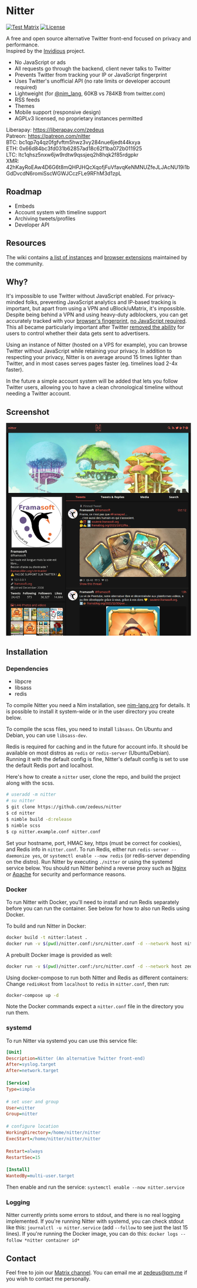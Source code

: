 # Nitter

[![Test Matrix](https://github.com/zedeus/nitter/workflows/CI/CD/badge.svg)](https://github.com/zedeus/nitter/actions?query=workflow%3ACI/CD)
[![License](https://img.shields.io/github/license/zedeus/nitter?style=flat)](#license)

A free and open source alternative Twitter front-end focused on privacy and
performance. \
Inspired by the [Invidious](https://github.com/iv-org/invidious)
project.

- No JavaScript or ads
- All requests go through the backend, client never talks to Twitter
- Prevents Twitter from tracking your IP or JavaScript fingerprint
- Uses Twitter's unofficial API (no rate limits or developer account required)
- Lightweight (for [@nim_lang](https://nitter.net/nim_lang), 60KB vs 784KB from twitter.com)
- RSS feeds
- Themes
- Mobile support (responsive design)
- AGPLv3 licensed, no proprietary instances permitted

Liberapay: https://liberapay.com/zedeus \
Patreon: https://patreon.com/nitter \
BTC: bc1qp7q4qz0fgfvftm5hwz3vy284nue6jedt44kxya \
ETH: 0x66d84bc3fd031b62857ad18c62f1ba072b011925 \
LTC: ltc1qhsz5nxw6jw9rdtw9qssjeq2h8hqk2f85rdgpkr \
XMR: 42hKayRoEAw4D6G6t8mQHPJHQcXqofjFuVfavqKeNMNUZfeJLJAcNU19i1bGdDvcdN6romiSscWGWJCczFLe9RFhM3d1zpL

## Roadmap

- Embeds
- Account system with timeline support
- Archiving tweets/profiles
- Developer API

## Resources

The wiki contains 
[a list of instances](https://github.com/zedeus/nitter/wiki/Instances) and
[browser extensions](https://github.com/zedeus/nitter/wiki/Extensions)
maintained by the community.

## Why?

It's impossible to use Twitter without JavaScript enabled. For privacy-minded
folks, preventing JavaScript analytics and IP-based tracking is important, but
apart from using a VPN and uBlock/uMatrix, it's impossible. Despite being behind
a VPN and using heavy-duty adblockers, you can get accurately tracked with your
[browser's fingerprint](https://restoreprivacy.com/browser-fingerprinting/),
[no JavaScript required](https://noscriptfingerprint.com/). This all became
particularly important after Twitter [removed the
ability](https://www.eff.org/deeplinks/2020/04/twitter-removes-privacy-option-and-shows-why-we-need-strong-privacy-laws)
for users to control whether their data gets sent to advertisers.

Using an instance of Nitter (hosted on a VPS for example), you can browse
Twitter without JavaScript while retaining your privacy. In addition to
respecting your privacy, Nitter is on average around 15 times lighter than
Twitter, and in most cases serves pages faster (eg. timelines load 2-4x faster).

In the future a simple account system will be added that lets you follow Twitter
users, allowing you to have a clean chronological timeline without needing a
Twitter account.

## Screenshot

![nitter](/screenshot.png)

## Installation

### Dependencies
* libpcre
* libsass
* redis

To compile Nitter you need a Nim installation, see
[nim-lang.org](https://nim-lang.org/install.html) for details. It is possible to
install it system-wide or in the user directory you create below.

To compile the scss files, you need to install `libsass`. On Ubuntu and Debian,
you can use `libsass-dev`.

Redis is required for caching and in the future for account info. It should be
available on most distros as `redis` or `redis-server` (Ubuntu/Debian).
Running it with the default config is fine, Nitter's default config is set to
use the default Redis port and localhost.

Here's how to create a `nitter` user, clone the repo, and build the project
along with the scss.

```bash
# useradd -m nitter
# su nitter
$ git clone https://github.com/zedeus/nitter
$ cd nitter
$ nimble build -d:release
$ nimble scss
$ cp nitter.example.conf nitter.conf
```

Set your hostname, port, HMAC key, https (must be correct for cookies), and
Redis info in `nitter.conf`. To run Redis, either run
`redis-server --daemonize yes`, or `systemctl enable --now redis` (or
redis-server depending on the distro). Run Nitter by executing `./nitter` or
using the systemd service below. You should run Nitter behind a reverse proxy
such as [Nginx](https://github.com/zedeus/nitter/wiki/Nginx) or
[Apache](https://github.com/zedeus/nitter/wiki/Apache) for security and
performance reasons.

### Docker

To run Nitter with Docker, you'll need to install and run Redis separately
before you can run the container. See below for how to also run Redis using
Docker.

To build and run Nitter in Docker:
```bash
docker build -t nitter:latest .
docker run -v $(pwd)/nitter.conf:/src/nitter.conf -d --network host nitter:latest
```

A prebuilt Docker image is provided as well:
```bash
docker run -v $(pwd)/nitter.conf:/src/nitter.conf -d --network host zedeus/nitter:latest
```

Using docker-compose to run both Nitter and Redis as different containers:
Change `redisHost` from `localhost` to `redis` in `nitter.conf`, then run:
```bash
docker-compose up -d
```

Note the Docker commands expect a `nitter.conf` file in the directory you run
them.

### systemd

To run Nitter via systemd you can use this service file:

```ini
[Unit]
Description=Nitter (An alternative Twitter front-end)
After=syslog.target
After=network.target

[Service]
Type=simple

# set user and group
User=nitter
Group=nitter

# configure location
WorkingDirectory=/home/nitter/nitter
ExecStart=/home/nitter/nitter/nitter

Restart=always
RestartSec=15

[Install]
WantedBy=multi-user.target
```

Then enable and run the service:
`systemctl enable --now nitter.service`

### Logging

Nitter currently prints some errors to stdout, and there is no real logging
implemented. If you're running Nitter with systemd, you can check stdout like
this: `journalctl -u nitter.service` (add `--follow` to see just the last 15
lines). If you're running the Docker image, you can do this:
`docker logs --follow *nitter container id*`

## Contact

Feel free to join our [Matrix channel](https://matrix.to/#/#nitter:matrix.org).
You can email me at zedeus@pm.me if you wish to contact me personally.
